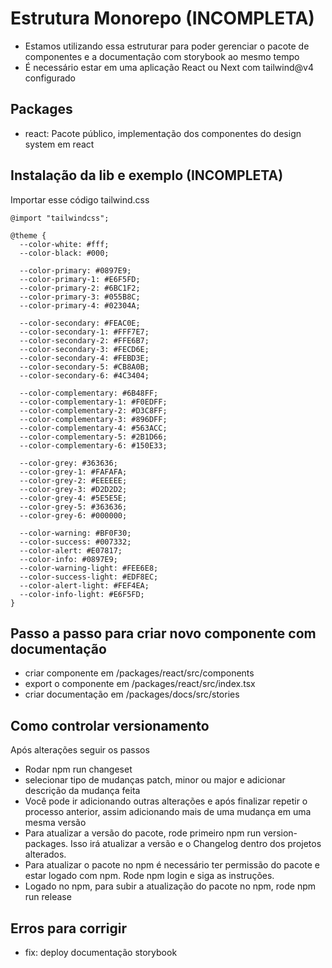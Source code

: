 # Estrutura Monorepo (INCOMPLETA)

- Estamos utilizando essa estruturar para poder gerenciar o pacote de componentes e a documentação com storybook ao mesmo tempo
- É necessário estar em uma aplicação React ou Next com tailwind@v4 configurado


## Packages

- react: Pacote público, implementação dos componentes do design system em react


## Instalação da lib e exemplo (INCOMPLETA)

Importar esse código tailwind.css

```
@import "tailwindcss";

@theme {
  --color-white: #fff;
  --color-black: #000;

  --color-primary: #0897E9;
  --color-primary-1: #E6F5FD;
  --color-primary-2: #6BC1F2;
  --color-primary-3: #055B8C;
  --color-primary-4: #02304A;

  --color-secondary: #FEAC0E;
  --color-secondary-1: #FFF7E7;
  --color-secondary-2: #FFE6B7;
  --color-secondary-3: #FECD6E;
  --color-secondary-4: #FEBD3E;
  --color-secondary-5: #CB8A0B;
  --color-secondary-6: #4C3404;

  --color-complementary: #6B48FF;
  --color-complementary-1: #F0EDFF;
  --color-complementary-2: #D3C8FF;
  --color-complementary-3: #896DFF;
  --color-complementary-4: #563ACC;
  --color-complementary-5: #2B1D66;
  --color-complementary-6: #150E33;

  --color-grey: #363636;
  --color-grey-1: #FAFAFA;
  --color-grey-2: #EEEEEE;
  --color-grey-3: #D2D2D2;
  --color-grey-4: #5E5E5E;
  --color-grey-5: #363636;
  --color-grey-6: #000000;

  --color-warning: #BF0F30;
  --color-success: #007332;
  --color-alert: #E07817;
  --color-info: #0897E9;
  --color-warning-light: #FEE6E8;
  --color-success-light: #EDF8EC;
  --color-alert-light: #FEF4EA;
  --color-info-light: #E6F5FD;
}
```


## Passo a passo para criar novo componente com documentação
- criar componente em /packages/react/src/components
- export o componente em /packages/react/src/index.tsx
- criar documentação em /packages/docs/src/stories

## Como controlar versionamento

Após alterações seguir os passos

- Rodar npm run changeset
- selecionar tipo de mudanças patch, minor ou major e adicionar descrição da mudança feita
- Você pode ir adicionando outras alterações e após finalizar repetir o processo anterior, assim adicionando mais de uma mudança em uma mesma versão
- Para atualizar a versão do pacote, rode primeiro npm run version-packages. Isso irá atualizar a versão e o Changelog dentro dos projetos alterados.
- Para atualizar o pacote no npm é necessário ter permissão do pacote e estar logado com npm. Rode npm login e siga as instruções.
- Logado no npm, para subir a atualização do pacote no npm, rode npm run release

## Erros para corrigir

- fix: deploy documentação storybook